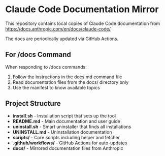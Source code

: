 # Claude Code Documentation Mirror

This repository contains local copies of Claude Code documentation from https://docs.anthropic.com/en/docs/claude-code/

The docs are periodically updated via GitHub Actions.

## For /docs Command

When responding to /docs commands:
1. Follow the instructions in the docs.md command file
2. Read documentation files from the docs/ directory only
3. Use the manifest to know available topics

## Project Structure

- **install.sh** - Installation script that sets up the tool
- **README.md** - Main documentation and user guide
- **uninstall.sh** - Smart uninstaller that finds all installations
- **UNINSTALL.md** - Uninstallation documentation
- **scripts/** - Core scripts including helper and fetcher
- **.github/workflows/** - GitHub Actions for auto-updates
- **docs/** - Mirrored documentation files from Anthropic
